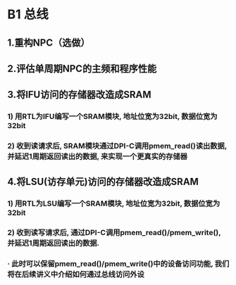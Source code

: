 # B1 总线
## 1.重构NPC（选做）

## 2.评估单周期NPC的主频和程序性能

## 3.将IFU访问的存储器改造成SRAM
### 1) 用RTL为IFU编写一个SRAM模块, 地址位宽为32bit, 数据位宽为32bit

### 2) 收到读请求后, SRAM模块通过DPI-C调用pmem_read()读出数据, 并延迟1周期返回读出的数据, 来实现一个更真实的存储器

## 4.将LSU(访存单元)访问的存储器改造成SRAM
### 1) 用RTL为LSU编写一个SRAM模块, 地址位宽为32bit, 数据位宽为32bit
### 2) 收到读写请求后, 通过DPI-C调用pmem_read()/pmem_write(), 并延迟1周期返回读出的数据.  
###  · 此时可以保留pmem_read()/pmem_write()中的设备访问功能, 我们将在后续讲义中介绍如何通过总线访问外设
